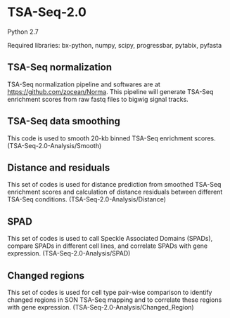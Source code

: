 # TSA-Seq-2.0

Python 2.7

Required libraries: bx-python, numpy, scipy, progressbar, pytabix, pyfasta

## TSA-Seq normalization

TSA-Seq normalization pipeline and softwares are at https://github.com/zocean/Norma. This pipeline will generate TSA-Seq enrichment scores from raw fastq files to bigwig signal tracks.

## TSA-Seq data smoothing

This code is used to smooth 20-kb binned TSA-Seq enrichment scores. (TSA-Seq-2.0-Analysis/Smooth)

## Distance and residuals

This set of codes is used for distance prediction from smoothed TSA-Seq enrichment scores and calculation of distance residuals between different TSA-Seq conditions. (TSA-Seq-2.0-Analysis/Distance)

## SPAD

This set of codes is used to call Speckle Associated Domains (SPADs), compare SPADs in different cell lines, and correlate SPADs with gene expression. (TSA-Seq-2.0-Analysis/SPAD)

## Changed regions

This set of codes is used for cell type pair-wise comparison to identify changed regions in SON TSA-Seq mapping and to correlate these regions with gene expression. (TSA-Seq-2.0-Analysis/Changed_Region)
